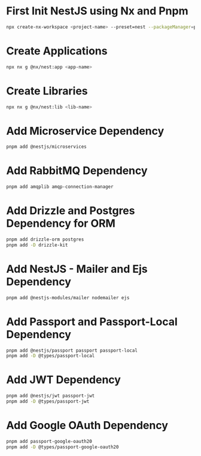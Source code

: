 # First Init NestJS using Nx and Pnpm
```sh
npx create-nx-workspace <project-name> --preset=nest --packageManager=pnpm
```

# Create Applications
```sh
npx nx g @nx/nest:app <app-name>
```

# Create Libraries
```sh
npx nx g @nx/nest:lib <lib-name>
```

# Add Microservice Dependency
```sh
pnpm add @nestjs/microservices
```

# Add RabbitMQ Dependency
```sh
pnpm add amqplib amqp-connection-manager
```

# Add Drizzle and Postgres Dependency for ORM
```sh
pnpm add drizzle-orm postgres
pnpm add -D drizzle-kit
```

# Add NestJS - Mailer and Ejs Dependency
```sh
pnpm add @nestjs-modules/mailer nodemailer ejs
```

# Add Passport and Passport-Local Dependency
```sh
pnpm add @nestjs/passport passport passport-local
pnpm add -D @types/passport-local
```

# Add JWT Dependency
```sh
pnpm add @nestjs/jwt passport-jwt
pnpm add -D @types/passport-jwt
```

# Add Google OAuth Dependency
```sh
pnpm add passport-google-oauth20
pnpm add -D @types/passport-google-oauth20
```
